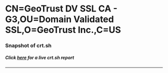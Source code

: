 # CN=GeoTrust DV SSL CA - G3,OU=Domain Validated SSL,O=GeoTrust Inc.,C=US
### Snapshot of crt.sh
##### Click [here](https://crt.sh/?serial=516DE82992930ECACFCBFADFC2618D69) for a live crt.sh report

---
